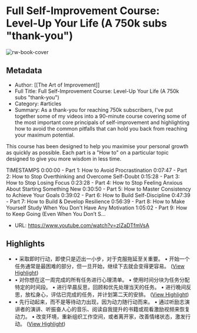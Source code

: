 # Full Self-Improvement Course: Level-Up Your Life (A 750k subs "thank-you")

![rw-book-cover](https://readwise-assets.s3.amazonaws.com/media/uploaded_book_covers/profile_101759/maxresdefault.jpg)

## Metadata
- Author: [[The Art of Improvement]]
- Full Title: Full Self-Improvement Course: Level-Up Your Life (A 750k subs "thank-you")
- Category: #articles
- Summary: As a thank-you for reaching 750k subscribers, I've put together some of my videos into a 90-minute course covering some of the most important core principals of self-improvement and highlighting how to avoid the common pitfalls that can hold you back from reaching your maximum potential. 

This course has been designed to help you maximise your personal growth as quickly as possible. Each part is a "How to" on a particular topic designed to give you more wisdom in less time.

TIMESTAMPS
0:00:00 - Part 1: How to Avoid Procrastination
0:07:47 - Part 2: How to Stop Overthinking and Overcome Self-Doubt
0:15:28 - Part 3: How to Stop Losing Focus
0:23:28 - Part 4: How to Stop Feeling Anxious About Starting Something New
0:30:50 - Part 5: How to Master Consistency to Achieve Your Goals
0:39:02 - Part 6: How to Build Self-Discipline
0:47:39 - Part 7: How to Build & Develop Resilience
0:56:39 - Part 8: How to Make Yourself Study When You Don't Have Any Motivation
1:05:02 - Part 9: How to Keep Going (Even When You Don’t S...
- URL: https://www.youtube.com/watch?v=zIZaDTfmVsA

## Highlights
- • 采取即时行动，即使只是迈出一小步，对于克服拖延至关重要。
  • 开始一个任务通常是最困难的部分，但一旦开始，继续下去就会变得更容易。 ([View Highlight](https://read.readwise.io/read/01h57wzt9yq4d7tj1z9yhn4ycp))
- • 对你想在这一周完成的所有任务进行心理清单。
  • 使用时间分块为任务分配特定的时间段。
  • 进行早晨反思，回顾和优先处理当天的任务。
  • 进行晚间反思，放松身心，评估已完成的任务，并计划第二天的安排。 ([View Highlight](https://read.readwise.io/read/01h57wqbytbqjr9qtbvwkn0h68))
- • 先行动起来，而不是等待动力出现，因为动力随行动而来。
  • 通过听励志演讲者的演讲、听振奋人心的音乐、阅读自我提升的书籍或观看激励视频来恢复动力。
  • 改变环境，重新组织工作空间，或者离开家，改善情绪状态，激发行动。 ([View Highlight](https://read.readwise.io/read/01h57wvwskybkpxrg35mdry2k6))
